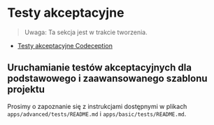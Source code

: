 Testy akceptacyjne
==================

> Uwaga: Ta sekcja jest w trakcie tworzenia.

- [Testy akceptacyjne Codeception](https://codeception.com/docs/03-AcceptanceTests)

Uruchamianie testów akceptacyjnych dla podstawowego i zaawansowanego szablonu projektu
--------------------------------------------------------------------------------------

Prosimy o zapoznanie się z instrukcjami dostępnymi w plikach `apps/advanced/tests/README.md` i `apps/basic/tests/README.md`.
